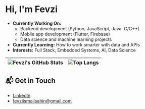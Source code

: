 # Hi, I'm Fevzi

- **Currently Working On:**  
  - Backend development (Python, JavaScript, Java, C/C++)
  - Mobile app development (Flutter, Firebase)  
  - Data science and machine learning projects
- **Currently Learning:** How to work smarter with data and APIs
- **Interests:** Full Stack, Embedded Systems, AI, Data Science

| ![Fevzi's GitHub Stats](https://github-readme-stats.vercel.app/api?username=fevziismailsahin&show_icons=true&include_all_commits=true&theme=buefy&hide_border=true) | ![Top Langs](https://github-readme-stats.vercel.app/api/top-langs/?username=fevziismailsahin&layout=compact&theme=buefy&hide_border=true) |
|------------------------------------------------------------------------------------------------------------------------------------|------------------------------------------------------------------------------------------------------------------------------------------------|

## 📬 Get in Touch

- [LinkedIn](https://www.linkedin.com/in/fevzi-ismail-şahin-a5b37820b)
- [fevziismailsahin@gmail.com](mailto:fevziismailsahin@gmail.com)
